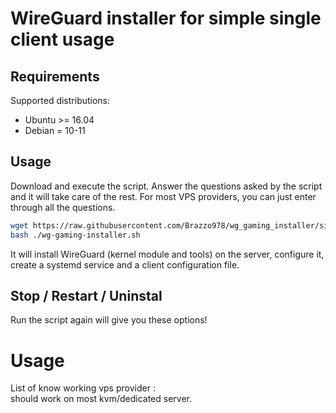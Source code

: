# WireGuard installer for simple single client usage

## Requirements

Supported distributions:

- Ubuntu >= 16.04
- Debian = 10-11

## Usage

Download and execute the script. Answer the questions asked by the script and it will take care of the rest. For most VPS providers, you can just enter through all the questions.

```bash
wget https://raw.githubusercontent.com/Brazzo978/wg_gaming_installer/simple_tunnel_nopf/wg-gaming-installer.sh
bash ./wg-gaming-installer.sh
```

It will install WireGuard (kernel module and tools) on the server, configure it, create a systemd service and a client configuration file.

## Stop / Restart / Uninstal

Run the script again will give you these options!


# Usage
List of know working vps provider :                                                        
should work on most kvm/dedicated server.                                     
